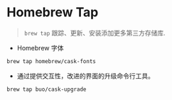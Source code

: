 # Homebrew Tap

> `brew tap` 跟踪、更新、安装添加更多第三方存储库.

* Homebrew 字体

```bash
brew tap homebrew/cask-fonts
```

* 通过提供交互性，改进的界面的升级命令行工具。

```bash
brew tap buo/cask-upgrade
```
